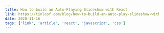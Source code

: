 ```yaml
---
title: How to build an Auto-Playing Slideshow with React
link: https://tinloof.com/blog/how-to-build-an-auto-play-slideshow-with-react/
date: 2020-11-16
tags: ['link', 'article', 'react', 'javascript', 'css']
---
```


